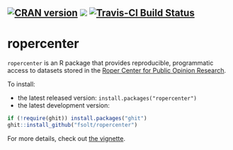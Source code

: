 [![CRAN version](http://www.r-pkg.org/badges/version/ropercenter)](https://cran.r-project.org/package=icpsrdata) ![](http://cranlogs.r-pkg.org/badges/grand-total/ropercenter) [![Travis-CI Build Status](https://travis-ci.org/fsolt/ropercenter.svg?branch=master)](https://travis-ci.org/fsolt/ropercenter)
------------------------------------------------------------------------

ropercenter
=========

`ropercenter` is an R package that provides reproducible, programmatic access to datasets stored in the [Roper Center for Public Opinion Research](http://ropercenter.cornell.edu).


To install:

* the latest released version: `install.packages("ropercenter")`
* the latest development version:

```R
if (!require(ghit)) install.packages("ghit")
ghit::install_github("fsolt/ropercenter")
```

For more details, check out [the vignette](https://cran.r-project.org/package=ropercenter/vignettes/ropercenter-vignette.html).
